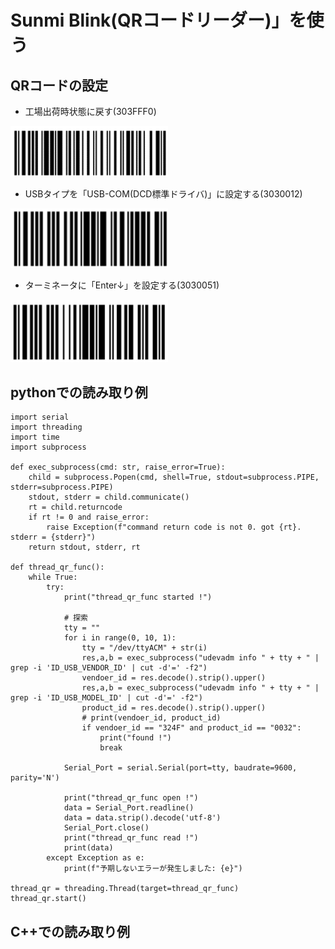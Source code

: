 # Sunmi Blink(QRコードリーダー)」を使う

## QRコードの設定

* 工場出荷時状態に戻す(303FFF0)

<img src="./images/303FFF0.png" width="50%">

* USBタイプを「USB-COM(DCD標準ドライバ)」に設定する(3030012)

<img src="./images/3030012.png" width="50%">

* ターミネータに「Enter↓」を設定する(3030051)

<img src="./images/3030051.png" width="50%">


## pythonでの読み取り例

```
import serial
import threading
import time
import subprocess

def exec_subprocess(cmd: str, raise_error=True):
    child = subprocess.Popen(cmd, shell=True, stdout=subprocess.PIPE, stderr=subprocess.PIPE)
    stdout, stderr = child.communicate()
    rt = child.returncode
    if rt != 0 and raise_error:
        raise Exception(f"command return code is not 0. got {rt}. stderr = {stderr}")
    return stdout, stderr, rt

def thread_qr_func():
    while True:
        try:
            print("thread_qr_func started !")

            # 探索
            tty = ""
            for i in range(0, 10, 1):
                tty = "/dev/ttyACM" + str(i)
                res,a,b = exec_subprocess("udevadm info " + tty + " | grep -i 'ID_USB_VENDOR_ID' | cut -d'=' -f2")
                vendoer_id = res.decode().strip().upper()
                res,a,b = exec_subprocess("udevadm info " + tty + " | grep -i 'ID_USB_MODEL_ID' | cut -d'=' -f2")
                product_id = res.decode().strip().upper()
                # print(vendoer_id, product_id)
                if vendoer_id == "324F" and product_id == "0032":
                    print("found !")
                    break

            Serial_Port = serial.Serial(port=tty, baudrate=9600, parity='N')
                    
            print("thread_qr_func open !")
            data = Serial_Port.readline()
            data = data.strip().decode('utf-8')
            Serial_Port.close()
            print("thread_qr_func read !")
            print(data)
        except Exception as e:
            print(f"予期しないエラーが発生しました: {e}")
        
thread_qr = threading.Thread(target=thread_qr_func)
thread_qr.start()
```

## C++での読み取り例

```

```

